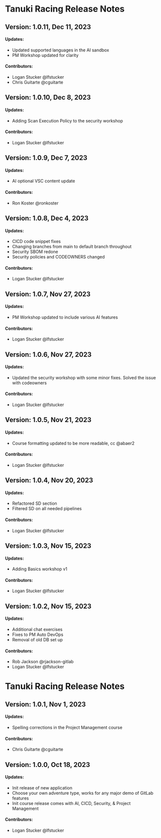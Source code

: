 # Tanuki Racing Release Notes

## Version: 1.0.11, Dec 11, 2023

#### Updates:
- Updated supported languages in the AI sandbox
- PM Workshop updated for clarity

#### Contributors:
- Logan Stucker @lfstucker
- Chris Guitarte @cguitarte

## Version: 1.0.10, Dec 8, 2023

#### Updates:
- Adding Scan Execution Policy to the security workshop

#### Contributors:
- Logan Stucker @lfstucker

## Version: 1.0.9, Dec 7, 2023

#### Updates:
- AI optional VSC content update

#### Contributors:
- Ron Koster @ronkoster

## Version: 1.0.8, Dec 4, 2023

#### Updates:
- CICD code snippet fixes
- Changing branches from main to default branch throughout
- Security SBOM redone
- Security policies and CODEOWNERS changed

#### Contributors:
- Logan Stucker @lfstucker

## Version: 1.0.7, Nov 27, 2023

#### Updates:
- PM Workshop updated to include various AI features

#### Contributors:
- Logan Stucker @lfstucker

## Version: 1.0.6, Nov 27, 2023

#### Updates:
- Updated the security workshop with some minor fixes. Solved the issue with codeowners

#### Contributors:
- Logan Stucker @lfstucker

## Version: 1.0.5, Nov 21, 2023

#### Updates:
- Course formatting updated to be more readable, cc @abaer2

#### Contributors:
- Logan Stucker @lfstucker

## Version: 1.0.4, Nov 20, 2023

#### Updates:
- Refactored SD section
- Filtered SD on all needed pipelines

#### Contributors:
- Logan Stucker @lfstucker

## Version: 1.0.3, Nov 15, 2023

#### Updates:
- Adding Basics workshop v1

#### Contributors:
- Logan Stucker @lfstucker

## Version: 1.0.2, Nov 15, 2023

#### Updates:
- Additional chat exercises
- Fixes to PM Auto DevOps
- Removal of old DB set up

#### Contributors:
- Rob Jackson @rjackson-gitlab
- Logan Stucker @lfstucker

# Tanuki Racing Release Notes
## Version: 1.0.1, Nov 1, 2023

#### Updates:
- Spelling corrections in the Project Management course

#### Contributors:
- Chris Guitarte @cguitarte


## Version: 1.0.0, Oct 18, 2023

#### Updates:
- Init release of new application
- Choose your own adventure type, works for any major demo of GitLab features
- Init course release comes with AI, CICD, Security, & Project Management

#### Contributors:
- Logan Stucker @lfstucker
